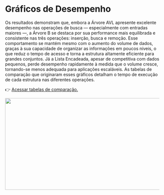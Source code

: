 # Gráficos de Desempenho

Os resultados demonstram que, embora a Árvore AVL apresente excelente desempenho nas operações de busca — especialmente com entradas maiores —, a Árvore B se destaca por sua performance mais equilibrada e consistente nas três operações: inserção, busca e remoção. Esse comportamento se mantém mesmo com o aumento do volume de dados, graças à sua capacidade de organizar as informações em poucos níveis, o que reduz o tempo de acesso e torna a estrutura altamente eficiente para grandes conjuntos. Já a Lista Encadeada, apesar de competitiva com dados pequenos, perde desempenho rapidamente à medida que o volume cresce, tornando-se menos adequada para aplicações escaláveis. As tabelas de comparação que originaram esses gráficos detalham o tempo de execução de cada estrutura nas diferentes operações.

👉 [Acessar tabelas de comparação.](https://github.com/GregoryOzaki/b-tree-performance-analysis-versus-other-data-structures/blob/main/results/tabelas-comparacao.md)

<p align="center">
  <img src="https://drive.google.com/uc?export=view&id=1hNpqJi4J7EF9pYIHYmPBMSf7DIHHeDv8" height="300"  width="700"/>
</p>
